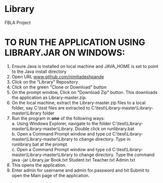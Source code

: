 # Library
FBLA Project

TO RUN THE APPLICATION USING LIBRARY.JAR ON WINDOWS: 
========================================================================================================
1. Ensure Java is installed on local machine and JAVA_HOME is set to point to the Java install directory 
2. Open URL www.github.com/nimitadeshpande
3. Click on the "Library" Repository
4. Click on the green "Clone or Download" button
5. On the prompt window, Click on "Download Zip" button. This downloads the application as Library-master.zip.
6. On the local machine, extract the Library-master.zip files to a local folder, say C:\test files are extracted to C:\test\Library-master\Library-master\Library folder
7. Run the program in **one** of the following ways:  
a. Using Windows Explorer, navigate to the folder C:\test\Library-master\Library-master\Library. Double click on runlibrary.bat    
	b. Open a Command Prompt window and type cd C:\test\Library-master\Library-master\Library to change directory. Type in runlibrary.bat at the prompt                          
	c. Open a Command Prompt window and type cd C:\test\Library-master\Library-master\Library to change directory. Type the command java -jar Library.jar Book.txt Student.txt Teacher.txt Admin.txt    
8. This opens the application. 
9. Enter admin for username and admin for password and hit Submit to open the Main page of the application.
